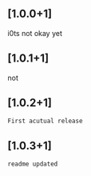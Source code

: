 ## [1.0.0+1]
i0ts not okay yet

## [1.0.1+1]
 not

## [1.0.2+1]
    First acutual release

 
## [1.0.3+1]
    readme updated

 